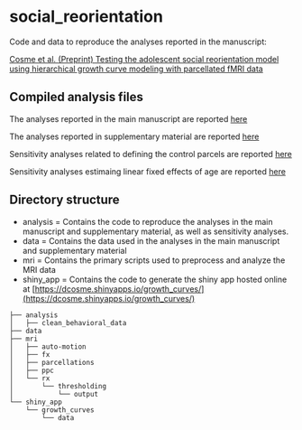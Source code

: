 # social_reorientation
Code and data to reproduce the analyses reported in the manuscript: 

[Cosme et al. (Preprint) Testing the adolescent social reorientation model using hierarchical growth curve modeling with parcellated fMRI data](https://psyarxiv.com/8eyf5/)

## Compiled analysis files

The analyses reported in the main manuscript are reported [here](https://dsnlab.github.io/social_reorientation/analysis/main_analyses)

The analyses reported in supplementary material are reported [here](https://dsnlab.github.io/social_reorientation/analysis/main_analyses)

Sensitivity analyses related to defining the control parcels are reported [here](https://dsnlab.github.io/social_reorientation/analysis/sensitivity_analysis_controls)

Sensitivity analyses estimaing linear fixed effects of age are reported [here](https://dsnlab.github.io/social_reorientation/analysis/sensitivity_analysis_linear)


## Directory structure

* analysis = Contains the code to reproduce the analyses in the main manuscript and supplementary material, as well as sensitivity analyses.
* data = Contains the data used in the analyses in the main manuscript and supplementary material
* mri = Contains the primary scripts used to preprocess and analyze the MRI data
* shiny_app = Contains the code to generate the shiny app hosted online at [https://dcosme.shinyapps.io/growth_curves/](https://dcosme.shinyapps.io/growth_curves/)

```
├── analysis
│   ├── clean_behavioral_data
├── data
├── mri
│   ├── auto-motion
│   ├── fx
│   ├── parcellations
│   ├── ppc
│   └── rx
│       └── thresholding
│           └── output
└── shiny_app
    └── growth_curves
        └── data
```
